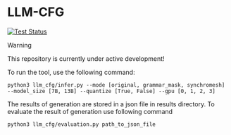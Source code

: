 # LLM-CFG

[![Test Status][test-img]][tests]

> [!WARNING]  
> This repository is currently under active development!

To run the tool, use the following command:
```
python3 llm_cfg/infer.py --mode [original, grammar_mask, synchromesh] --model_size [7B, 13B] --quantize [True, False] --gpu [0, 1, 2, 3]
```
The results of generation are stored in a json file in results directory. To evaluate the result of generation use following command
```
python3 llm_cfg/evaluation.py path_to_json_file
```

[test-img]: https://github.com/shubhamugare/llm-cfg/actions/workflows/run_tests.yml/badge.svg
[tests]: https://github.com/shubhamugare/llm-cfg/actions/workflows/run_tests.yml
